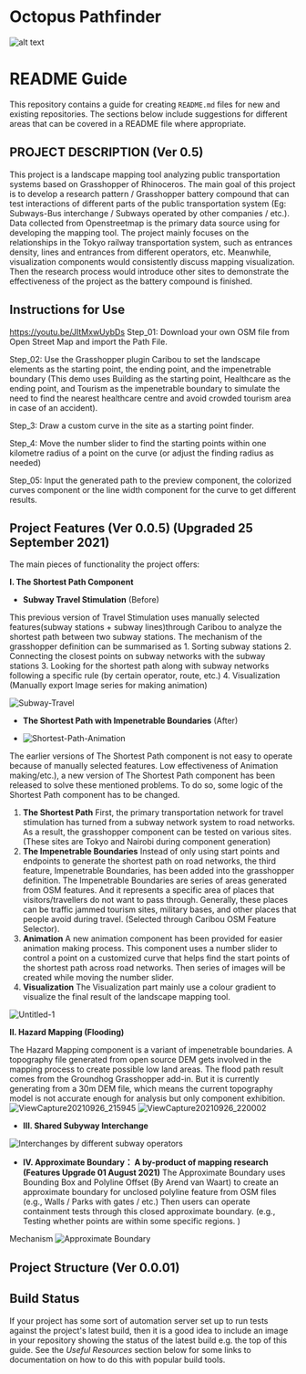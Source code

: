 # Octopus Pathfinder 

![alt text](img/and-digital.png?v=3&s=200 "AND Digital")

# README Guide

This repository contains a guide for creating `README.md` files for new and existing repositories. The sections below include suggestions for different areas that can be covered in a README file where appropriate.

## PROJECT DESCRIPTION (Ver 0.5)
This project is a landscape mapping tool analyzing public transportation systems based on Grasshopper of Rhinoceros. The main goal of this project is to develop a research pattern / Grasshopper battery compound that can test interactions of different parts of the public transportation system (Eg: Subways-Bus interchange / Subways operated by other companies / etc.). Data collected from Openstreetmap is the primary data source using for developing the mapping tool. The project mainly focuses on the relationships in the Tokyo railway transportation system, such as entrances density, lines and entrances from different operators, etc.  Meanwhile, visualization components would consistently discuss mapping visualization. Then the research process would introduce other sites to demonstrate the effectiveness of the project as the battery compound is finished.

## Instructions for Use
https://youtu.be/JItMxwUybDs
Step_01: Download your own OSM file from Open Street Map and import the Path File.

Step_02: Use the Grasshopper plugin Caribou to set the landscape elements as the starting point, the ending point, and the impenetrable boundary (This demo uses Building as the starting point, Healthcare as the ending point, and Tourism as the impenetrable boundary to simulate the need to find the nearest healthcare centre and avoid  crowded tourism area in case of an accident).

Step_3: Draw a custom curve in the site as a starting point finder.

Step_4: Move the number slider to find the starting points within one kilometre radius of a point on the curve (or adjust the finding radius as needed)

Step_05: Input the generated path to the preview component, the colorized curves component or the line width component for the curve to get different results.

## Project Features (Ver 0.0.5) (Upgraded 25 September 2021)
The main pieces of functionality the project offers:

****I. The Shortest Path Component****


* **Subway Travel Stimulation** (Before)

This previous version of Travel Stimulation uses manually selected features(subway stations + subway lines)through Caribou to analyze the shortest path between two subway stations. The mechanism of the grasshopper definition can be summarised as 1. Sorting subway stations 2. Connecting the closest points on subway networks with the subway stations 3. Looking for the shortest path along with subway networks following a specific rule (by certain operator, route, etc.) 4. Visualization (Manually export Image series for making animation)

![Subway-Travel](https://user-images.githubusercontent.com/88956151/130328702-35406fa8-3afc-483c-839d-8f5dd5fc362f.gif)


* **The Shortest Path with Impenetrable Boundaries** (After)

* ![Shortest-Path-Animation](https://user-images.githubusercontent.com/88956151/134801940-8aca6cef-1b02-4f04-8fed-e41603dcc347.gif)

The earlier versions of The Shortest Path component is not easy to operate because of manually selected features. Low effectiveness of Animation making/etc.), a new version of The Shortest Path component has been released to solve these mentioned problems. To do so, some logic of the Shortest Path component has to be changed.

1. **The Shortest Path** First, the primary transportation network for travel stimulation has turned from a subway network system to road networks. As a result, the grasshopper component can be tested on various sites. (These sites are Tokyo and Nairobi during component generation)
2. **The Impenetrable Boundaries** Instead of only using start points and endpoints to generate the shortest path on road networks, the third feature, Impenetrable Boundaries, has been added into the grasshopper definition. The Impenetrable Boundaries are series of areas generated from OSM features. And it represents a specific area of places that visitors/travellers do not want to pass through. Generally, these places can be traffic jammed tourism sites, military bases, and other places that people avoid during travel. (Selected through Caribou OSM Feature Selector).
3. **Animation** A new animation component has been provided for easier animation making process. This component uses a number slider to control a point on a customized curve that helps find the start points of the shortest path across road networks. Then series of images will be created while moving the number slider.
4. **Visualization** The Visualization part mainly use a colour gradient to visualize the final result of the landscape mapping tool. 

![Untitled-1](https://user-images.githubusercontent.com/88956151/134809513-3cfe97ab-c756-4fda-a2c3-e92ad8ac7fd9.jpg)


 **II. Hazard Mapping (Flooding)**
 
 The Hazard Mapping component is a variant of impenetrable boundaries. A topography file generated from open source DEM gets involved in the mapping process to create possible low land areas. The flood path result comes from the Groundhog Grasshopper add-in. But it is currently generating from a 30m DEM file, which means the current topography model is not accurate enough for analysis but only component exhibition. 
![ViewCapture20210926_215945](https://user-images.githubusercontent.com/88956151/134808462-0c0aeef7-d4b4-435d-924e-a8b7e4c6427a.jpg)
![ViewCapture20210926_220002](https://user-images.githubusercontent.com/88956151/134808470-70d26991-4875-49aa-8aae-628d2e858d2d.jpg)


* **III. Shared Subyway Interchange**

![Interchanges by different subway operators](https://user-images.githubusercontent.com/88956151/130328736-ab550d85-8ead-4bd6-a183-2602ccde9747.jpg)






* **IV. Approximate Boundary： A by-product of mapping research (Features Upgrade 01 August 2021)**
The Approximate Boundary uses Bounding Box and Polyline Offset (By Arend van Waart) to create an approximate boundary for unclosed polyline feature from OSM files (e.g., Walls / Parks with gates / etc.) Then users can operate containment tests through this closed approximate boundary. (e.g., Testing whether points are within some specific regions. )

Mechanism 
![Approximate Boundary](https://user-images.githubusercontent.com/88956151/131949100-d63a8ad1-ea69-49c8-89ca-625509645853.png)




## Project Structure (Ver 0.0.01)




## Build Status
If your project has some sort of automation server set up to run tests against the project's latest build, then it is a good idea to include an image in your repository showing the status of the latest build e.g. the top of this guide. See the *Useful Resources* section below for some links to documentation on how to do this with popular build tools.
